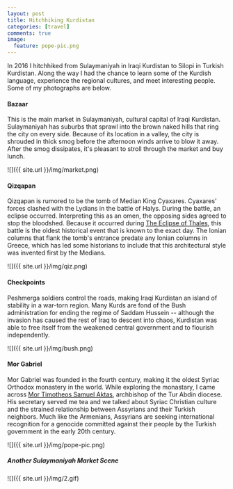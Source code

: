 ```yaml
---
layout: post
title: Hitchhiking Kurdistan
categories: [travel]
comments: true
image:
  feature: pope-pic.png
---
```

<!--more-->

In 2016 I hitchhiked from Sulaymaniyah in Iraqi Kurdistan to Silopi in Turkish Kurdistan. Along the way I had the chance to learn some of the Kurdish language, experience the regional cultures, and meet interesting people. Some of my photographs are below.

#### Bazaar

This is the main market in Sulaymaniyah, cultural capital of Iraqi Kurdistan. Sulaymaniyah has suburbs that sprawl into the brown naked hills that ring the city on every side. Because of its location in a valley, the city is shrouded in thick smog before the afternoon winds arrive to blow it away. After the smog dissipates, it's pleasant to stroll through the market and buy lunch.

![]({{ site.url }}/img/market.png)

#### Qizqapan

Qizqapan is rumored to be the tomb of Median King Cyaxares. Cyaxares' forces clashed with the Lydians in the battle of Halys. During the battle, an eclipse occurred. Interpreting this as an omen, the opposing sides agreed to stop the bloodshed. Because it occurred during [The Eclipse of Thales](https://en.wikipedia.org/wiki/Eclipse_of_Thales), this battle is the oldest historical event that is known to the exact day. The Ionian columns that flank the tomb's entrance predate any Ionian columns in Greece, which has led some historians to include that this architectural style was invented first by the Medians.

![]({{ site.url }}/img/qiz.png)

#### Checkpoints

Peshmerga soldiers control the roads, making Iraqi Kurdistan an island of stability in a war-torn region. Many Kurds are fond of the Bush administration for ending the regime of Saddam Hussein -- although the invasion has caused the rest of Iraq to descent into chaos, Kurdistan was able to free itself from the weakened central government and to flourish independently.

![]({{ site.url }}/img/bush.png)

#### Mor Gabriel

Mor Gabriel was founded in the fourth century, making it the oldest Syriac Orthodox monastery in the world. While exploring the monastary, I came across [Mor Timotheos Samuel Aktas](http://www.syriacchristianity.info/bio/SyriacOrthodox/bio_TimotheosAktas.htm), archbishop of the Tur Abdin diocese. His secretary served me tea and we talked about Syriac Christian culture and the strained relationship between Assyrians and their Turkish neighbors. Much like the Armenians, Assyrians are seeking international recognition for a genocide committed against their people by the Turkish government in the early 20th century.

![]({{ site.url }}/img/pope-pic.png)


##### Another Sulaymaniyah Market Scene

![]({{ site.url }}/img/2.gif)
